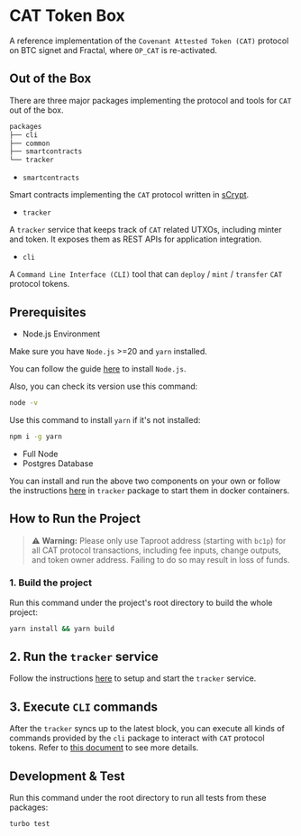 # CAT Token Box

A reference implementation of the `Covenant Attested Token (CAT)` protocol on BTC signet and Fractal, where `OP_CAT` is re-activated.


## Out of the Box

There are three major packages implementing the protocol and tools for `CAT` out of the box.

```bash
packages
├── cli
├── common
├── smartcontracts
└── tracker
```


* `smartcontracts`

Smart contracts implementing the `CAT` protocol written in [sCrypt](https://github.com/sCrypt-Inc/scryptlib).


* `tracker`

A `tracker` service that keeps track of `CAT` related UTXOs, including minter and token. It exposes them as REST APIs for application integration.

* `cli`

A `Command Line Interface (CLI)` tool that can `deploy` / `mint` / `transfer` `CAT` protocol tokens.

## Prerequisites

* Node.js Environment

Make sure you have `Node.js` >=20 and `yarn` installed.

You can follow the guide [here](https://nodejs.org/en/download/package-manager) to install `Node.js`.

Also, you can check its version use this command:

```bash
node -v
```

Use this command to install `yarn` if it's not installed:

```bash
npm i -g yarn
```

* Full Node
* Postgres Database

You can install and run the above two components on your own or follow the instructions [here](./packages/tracker/README.md#prerequisite) in `tracker` package to start them in docker containers.

## How to Run the Project

> ⚠️ **Warning:** Please only use Taproot address (starting with `bc1p`) for all CAT protocol transactions, including fee inputs, change outputs, and token owner address. Failing to do so may result in loss of funds.

### 1. Build the project

Run this command under the project's root directory to build the whole project:

```bash
yarn install && yarn build
```

## 2. Run the `tracker` service

Follow the instructions [here](./packages/tracker/README.md) to setup and start the `tracker` service.

## 3. Execute `CLI` commands

After the `tracker` syncs up to the latest block, you can execute all kinds of commands provided by the `cli` package to interact with `CAT` protocol tokens. Refer to [this document](./packages/cli/README.md) to see more details.

## Development & Test

Run this command under the root directory to run all tests from these packages:

```bash
turbo test
```
